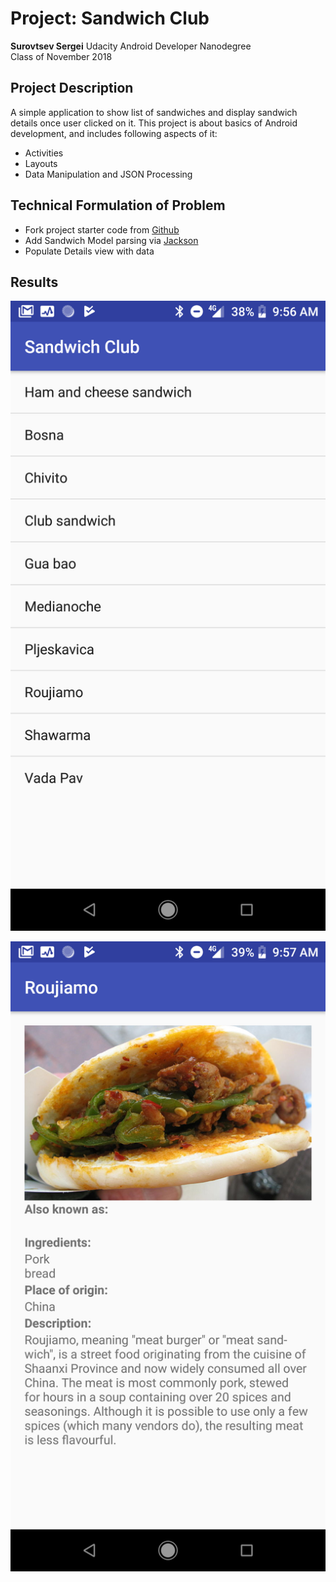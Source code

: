 # Project: Sandwich Club

**Surovtsev Sergei**
Udacity Android Developer Nanodegree
<br />
Class of November 2018
<br />

## Project Description
A simple application to show list of sandwiches and display sandwich details once user clicked on it.
This project is about basics of Android development, and includes following aspects of it:

* Activities
* Layouts
* Data Manipulation and JSON Processing

## Technical Formulation of Problem

* Fork project starter code from [Github](https://github.com/udacity/sandwich-club-starter-code)
* Add Sandwich Model parsing via [Jackson](https://www.baeldung.com/jackson-object-mapper-tutorial)
* Populate Details view with data

## Results

![main-activity](https://github.com/cwiz/sandwich-club-starter-code/blob/master/screenshots/device-2018-12-16-095642.png?raw=true "Main Activity")

![details-activity](https://github.com/cwiz/sandwich-club-starter-code/blob/master/screenshots/device-2018-12-16-095712.png?raw=true "Details Activity")